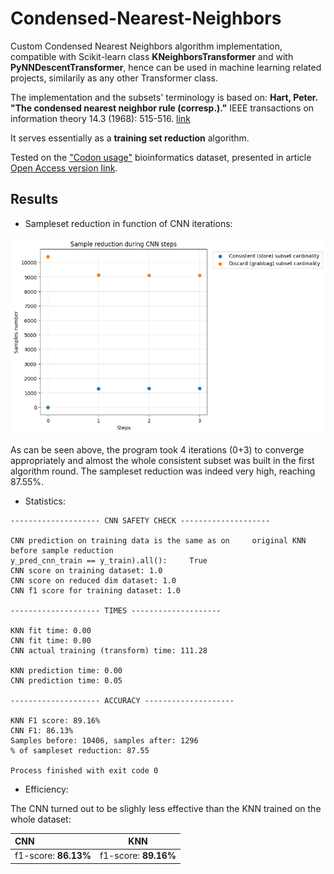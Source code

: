 # Condensed-Nearest-Neighbors

Custom Condensed Nearest Neighbors algorithm implementation, compatible with Scikit-learn class **KNeighborsTransformer** and with **PyNNDescentTransformer**, hence can be used in machine learning related projects, similarily as any other Transformer class.


The implementation and the subsets' terminology is based on: **Hart, Peter. "The condensed nearest neighbor rule (corresp.)."** IEEE transactions on information theory 14.3 (1968): 515-516. [link](https://citeseerx.ist.psu.edu/document?repid=rep1&type=pdf&doi=7c3771fd6829630cf450af853df728ecd8da4ab2)


It serves essentially as a **training set reduction** algorithm.


Tested on the ["Codon usage"](https://archive.ics.uci.edu/dataset/577/codon+usage) bioinformatics dataset, presented in article [Open Access version link](https://www.nature.com/articles/s41598-023-28965-7).


## Results

- Sampleset reduction in function of CNN iterations:
<img src="https://github.com/basiav/Condensed-Nearest-Neighbors/blob/main/output/output.png"/>

As can be seen above, the program took 4 iterations (0+3) to converge appropriately and almost the whole consistent subset was built in the first algorithm round.
The sampleset reduction was indeed very high, reaching 87.55%.



- Statistics:
```
-------------------- CNN SAFETY CHECK --------------------

CNN prediction on training data is the same as on     original KNN before sample reduction
y_pred_cnn_train == y_train).all():     True
CNN score on training dataset: 1.0
CNN score on reduced dim dataset: 1.0
CNN f1 score for training dataset: 1.0

-------------------- TIMES --------------------

KNN fit time: 0.00
CNN fit time: 0.00
CNN actual training (transform) time: 111.28

KNN prediction time: 0.00
CNN prediction time: 0.05

-------------------- ACCURACY --------------------

KNN F1 score: 89.16%
CNN F1: 86.13%
Samples before: 10406, samples after: 1296
% of sampleset reduction: 87.55

Process finished with exit code 0
```

- Efficiency:


The CNN turned out to be slighly less effective than the KNN trained on the whole dataset:

|      CNN       |      KNN      |
| :------------- | :------------: |
| f1-score: **86.13%**   |   f1-score: **89.16%**    |
